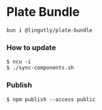 # Plate Bundle

```
bun i @lingotly/plate-bundle
```

### How to update

```
$ ncu -i
$ ./sync-components.sh
```

### Publish

```
$ npm publish --access public
```